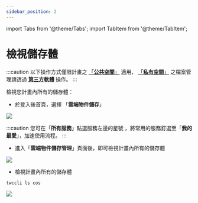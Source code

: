 ```yaml
---
sidebar_position: 2
---
```


import Tabs from '@theme/Tabs';
import TabItem from '@theme/TabItem';

# 檢視儲存體

:::caution
以下操作方式僅限計畫之 [「<ins>**公共空間<i class="fa fa-question-circle fa-question-circle-for-service" aria-hidden="true"></i>**」</ins>](https://man.twcc.ai/@twccdocs/doc-cos-main-zh/%2F%40TWSC%2Fcos-overview-zh) 適用， [「<ins>**私有空間<i class="fa fa-question-circle fa-question-circle-for-service" aria-hidden="true"></i>**」</ins>](https://man.twcc.ai/@twccdocs/doc-cos-main-zh/%2F%40TWSC%2Fcos-overview-zh) 之檔案管理請透過 [<ins>**第三方軟體**</ins>](https://man.twcc.ai/@twccdocs/doc-cos-main-zh/https%3A%2F%2Fman.twcc.ai%2F%40TWSC%2Fguide-cos-connect-info-zh) 操作。
:::

檢視您計畫內所有的儲存體：

<!-- 1 start -->

<Tabs>
  <TabItem value="TWCC 入口網站" label="TWCC 入口網站" default>


- 於登入後首頁，選擇 「**雲端物件儲存**」

![](https://cos.twcc.ai/SYS-MANUAL/uploads/upload_e953e190a41610e858a396e2f8431f7b.png)

:::caution
您可在「**所有服務**」點選服務左邊的星號 <i class="fa fa-star-o" aria-hidden="true"></i>，將常用的服務釘選至「**我的最愛**」，加速使用流程。
:::


- 進入「**雲端物件儲存管理**」頁面後，即可檢視計畫內所有的儲存體

![](https://cos.twcc.ai/SYS-MANUAL/uploads/upload_5b0987e1364f8101444d8f6ff375212d.png)


  </TabItem>
  <TabItem value="TWCC CLI" label="TWCC CLI">


- 檢視計畫內所有的儲存體

```bash
twccli ls cos
```
![](https://cos.twcc.ai/SYS-MANUAL/uploads/upload_b1497483a1367bb6cae188b80298199b.png)


  </TabItem>
</Tabs>

